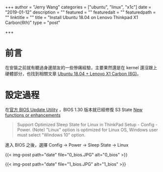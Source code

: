 +++
author = "Jerry Wang"
categories = ["ubuntu", "linux", "x1c"]
date = "2019-01-12"
description = ""
featured = ""
featuredalt = ""
featuredpath = ""
linktitle = ""
title = "Install Ubuntu 18.04 on Lenovo Thinkpad X1 Carbon(6th)"
type = "post"

+++


# 前言

在安裝之前就有聽過身邊朋友的一些慘痛經驗，主要果然還是在 kernel 還沒跟上硬體部分，也找到相關文章 [Ubuntu 18.04 + Lenovo X1 Carbon (6G)](https://medium.com/@hkdb/ubuntu-18-04-on-lenovo-x1-carbon-6g-d99d5667d4d5)。

# 設定過程

在[官方 BIOS Update Utility](https://pcsupport.lenovo.com/tw/zh/products/laptops-and-netbooks/thinkpad-x-series-laptops/thinkpad-x1-carbon-6th-gen-type-20kh-20kg/downloads/ds502281) ，BIOS 1.30 版本就已經修復 S3 State
[New functions or enhancements](https://download.lenovo.com/pccbbs/mobiles/n23uj11w.txt)

> Support Optimized Sleep State for Linux in ThinkPad Setup - Config - Power.
  (Note) "Linux" option is optimized for Linux OS, Windows user must select
         "Windows 10" option.

進入 BIOS 之後，選擇 Config -> Power -> Sleep State -> Linux

{{< img-post path="date" file="0_bios.JPG" alt="0_bios" >}}


{{< img-post path="date" file="1_bios.JPG" alt="1_bios" >}}
